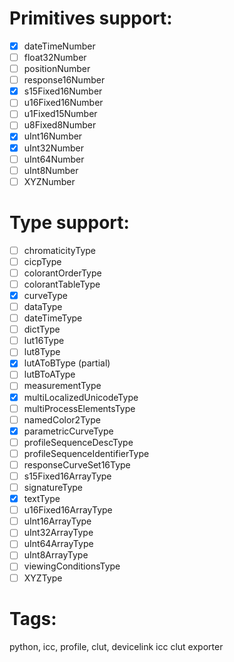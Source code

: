 Primitives support:
==
- [x] dateTimeNumber
- [ ] float32Number
- [ ] positionNumber
- [ ] response16Number
- [x] s15Fixed16Number
- [ ] u16Fixed16Number
- [ ] u1Fixed15Number
- [ ] u8Fixed8Number
- [x] uInt16Number
- [x] uInt32Number
- [ ] uInt64Number
- [ ] uInt8Number
- [ ] XYZNumber

Type support:
==
- [ ] chromaticityType
- [ ] cicpType
- [ ] colorantOrderType
- [ ] colorantTableType
- [x] curveType
- [ ] dataType
- [ ] dateTimeType
- [ ] dictType
- [ ] lut16Type
- [ ] lut8Type
- [x] lutAToBType (partial)
- [ ] lutBToAType
- [ ] measurementType
- [x] multiLocalizedUnicodeType
- [ ] multiProcessElementsType
- [ ] namedColor2Type
- [x] parametricCurveType
- [ ] profileSequenceDescType
- [ ] profileSequenceIdentifierType
- [ ] responseCurveSet16Type
- [ ] s15Fixed16ArrayType
- [ ] signatureType
- [x] textType
- [ ] u16Fixed16ArrayType
- [ ] uInt16ArrayType
- [ ] uInt32ArrayType
- [ ] uInt64ArrayType
- [ ] uInt8ArrayType
- [ ] viewingConditionsType
- [ ] XYZType

Tags:
==
python, icc, profile, clut, devicelink icc clut exporter